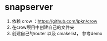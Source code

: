 # snapserver
1. 依赖 crow ：https://github.com/ipkn/crow
2. 在crow项目中创建自己的文件夹
3. 创建自己的router 以及 cmakelist， 参考demo
